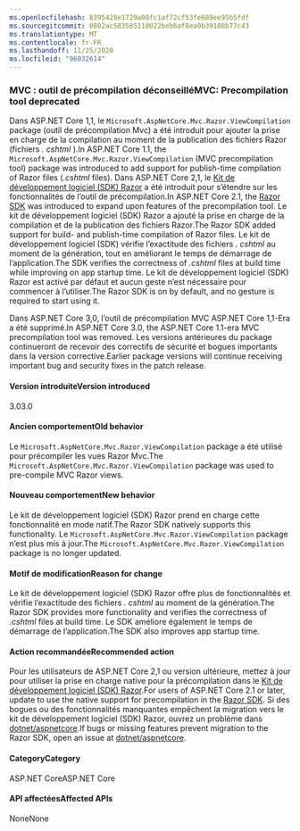 ```yaml
---
ms.openlocfilehash: 8395428e1729a00fc1af72cf53fe689ee95b5fdf
ms.sourcegitcommit: 0802ac583585110022beb6af8ea0b39188b77c43
ms.translationtype: MT
ms.contentlocale: fr-FR
ms.lasthandoff: 11/25/2020
ms.locfileid: "96032614"
---
```

### <a name="mvc-precompilation-tool-deprecated"></a><span data-ttu-id="f860b-101">MVC : outil de précompilation déconseillé</span><span class="sxs-lookup"><span data-stu-id="f860b-101">MVC: Precompilation tool deprecated</span></span>

<span data-ttu-id="f860b-102">Dans ASP.NET Core 1,1, le `Microsoft.AspNetCore.Mvc.Razor.ViewCompilation` package (outil de précompilation Mvc) a été introduit pour ajouter la prise en charge de la compilation au moment de la publication des fichiers Razor (fichiers *. cshtml* ).</span><span class="sxs-lookup"><span data-stu-id="f860b-102">In ASP.NET Core 1.1, the `Microsoft.AspNetCore.Mvc.Razor.ViewCompilation` (MVC precompilation tool) package was introduced to add support for publish-time compilation of Razor files (*.cshtml* files).</span></span> <span data-ttu-id="f860b-103">Dans ASP.NET Core 2,1, le [Kit de développement logiciel (SDK) Razor](/aspnet/core/razor-pages/sdk?view=aspnetcore-2.1) a été introduit pour s’étendre sur les fonctionnalités de l’outil de précompilation.</span><span class="sxs-lookup"><span data-stu-id="f860b-103">In ASP.NET Core 2.1, the [Razor SDK](/aspnet/core/razor-pages/sdk?view=aspnetcore-2.1) was introduced to expand upon features of the precompilation tool.</span></span> <span data-ttu-id="f860b-104">Le kit de développement logiciel (SDK) Razor a ajouté la prise en charge de la compilation et de la publication des fichiers Razor.</span><span class="sxs-lookup"><span data-stu-id="f860b-104">The Razor SDK added support for build- and publish-time compilation of Razor files.</span></span> <span data-ttu-id="f860b-105">Le kit de développement logiciel (SDK) vérifie l’exactitude des fichiers *. cshtml* au moment de la génération, tout en améliorant le temps de démarrage de l’application.</span><span class="sxs-lookup"><span data-stu-id="f860b-105">The SDK verifies the correctness of *.cshtml* files at build time while improving on app startup time.</span></span> <span data-ttu-id="f860b-106">Le kit de développement logiciel (SDK) Razor est activé par défaut et aucun geste n’est nécessaire pour commencer à l’utiliser.</span><span class="sxs-lookup"><span data-stu-id="f860b-106">The Razor SDK is on by default, and no gesture is required to start using it.</span></span>

<span data-ttu-id="f860b-107">Dans ASP.NET Core 3,0, l’outil de précompilation MVC ASP.NET Core 1,1-Era a été supprimé.</span><span class="sxs-lookup"><span data-stu-id="f860b-107">In ASP.NET Core 3.0, the ASP.NET Core 1.1-era MVC precompilation tool was removed.</span></span> <span data-ttu-id="f860b-108">Les versions antérieures du package continueront de recevoir des correctifs de sécurité et bogues importants dans la version corrective.</span><span class="sxs-lookup"><span data-stu-id="f860b-108">Earlier package versions will continue receiving important bug and security fixes in the patch release.</span></span>

#### <a name="version-introduced"></a><span data-ttu-id="f860b-109">Version introduite</span><span class="sxs-lookup"><span data-stu-id="f860b-109">Version introduced</span></span>

<span data-ttu-id="f860b-110">3.0</span><span class="sxs-lookup"><span data-stu-id="f860b-110">3.0</span></span>

#### <a name="old-behavior"></a><span data-ttu-id="f860b-111">Ancien comportement</span><span class="sxs-lookup"><span data-stu-id="f860b-111">Old behavior</span></span>

<span data-ttu-id="f860b-112">Le `Microsoft.AspNetCore.Mvc.Razor.ViewCompilation` package a été utilisé pour précompiler les vues Razor Mvc.</span><span class="sxs-lookup"><span data-stu-id="f860b-112">The `Microsoft.AspNetCore.Mvc.Razor.ViewCompilation` package was used to pre-compile MVC Razor views.</span></span>

#### <a name="new-behavior"></a><span data-ttu-id="f860b-113">Nouveau comportement</span><span class="sxs-lookup"><span data-stu-id="f860b-113">New behavior</span></span>

<span data-ttu-id="f860b-114">Le kit de développement logiciel (SDK) Razor prend en charge cette fonctionnalité en mode natif.</span><span class="sxs-lookup"><span data-stu-id="f860b-114">The Razor SDK natively supports this functionality.</span></span> <span data-ttu-id="f860b-115">Le `Microsoft.AspNetCore.Mvc.Razor.ViewCompilation` package n’est plus mis à jour.</span><span class="sxs-lookup"><span data-stu-id="f860b-115">The `Microsoft.AspNetCore.Mvc.Razor.ViewCompilation` package is no longer updated.</span></span>

#### <a name="reason-for-change"></a><span data-ttu-id="f860b-116">Motif de modification</span><span class="sxs-lookup"><span data-stu-id="f860b-116">Reason for change</span></span>

<span data-ttu-id="f860b-117">Le kit de développement logiciel (SDK) Razor offre plus de fonctionnalités et vérifie l’exactitude des fichiers *. cshtml* au moment de la génération.</span><span class="sxs-lookup"><span data-stu-id="f860b-117">The Razor SDK provides more functionality and verifies the correctness of *.cshtml* files at build time.</span></span> <span data-ttu-id="f860b-118">Le SDK améliore également le temps de démarrage de l’application.</span><span class="sxs-lookup"><span data-stu-id="f860b-118">The SDK also improves app startup time.</span></span>

#### <a name="recommended-action"></a><span data-ttu-id="f860b-119">Action recommandée</span><span class="sxs-lookup"><span data-stu-id="f860b-119">Recommended action</span></span>

<span data-ttu-id="f860b-120">Pour les utilisateurs de ASP.NET Core 2,1 ou version ultérieure, mettez à jour pour utiliser la prise en charge native pour la précompilation dans le [Kit de développement logiciel (SDK) Razor](/aspnet/core/razor-pages/sdk?view=aspnetcore-3.0).</span><span class="sxs-lookup"><span data-stu-id="f860b-120">For users of ASP.NET Core 2.1 or later, update to use the native support for precompilation in the [Razor SDK](/aspnet/core/razor-pages/sdk?view=aspnetcore-3.0).</span></span> <span data-ttu-id="f860b-121">Si des bogues ou des fonctionnalités manquantes empêchent la migration vers le kit de développement logiciel (SDK) Razor, ouvrez un problème dans [dotnet/aspnetcore](https://github.com/dotnet/aspnetcore/issues).</span><span class="sxs-lookup"><span data-stu-id="f860b-121">If bugs or missing features prevent migration to the Razor SDK, open an issue at [dotnet/aspnetcore](https://github.com/dotnet/aspnetcore/issues).</span></span>

#### <a name="category"></a><span data-ttu-id="f860b-122">Category</span><span class="sxs-lookup"><span data-stu-id="f860b-122">Category</span></span>

<span data-ttu-id="f860b-123">ASP.NET Core</span><span class="sxs-lookup"><span data-stu-id="f860b-123">ASP.NET Core</span></span>

#### <a name="affected-apis"></a><span data-ttu-id="f860b-124">API affectées</span><span class="sxs-lookup"><span data-stu-id="f860b-124">Affected APIs</span></span>

<span data-ttu-id="f860b-125">None</span><span class="sxs-lookup"><span data-stu-id="f860b-125">None</span></span>

<!-- 

#### Affected APIs

Not detectable via API analysis

-->
